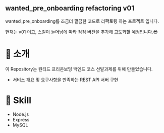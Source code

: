 <h2>wanted_pre_onboarding refactoring v01</h2>
<p>wanted_pre_onboarding를 조금더 깔끔한 코드로
리팩토링 하는 프로젝트 입니다.</p>
<p>현재는 v01 이고, 스킬이 늘어남에 따라 점점 버전을 추가해 고도화할 예정입니다.😎</p>

<h1>🎀 소개</h1>
<p>이 Repository는 원티드 프리온보딩 백엔드 코스 선발과제를 위해 만들었습니다.</p>
<ul>
  <li>서비스 개요 및 요구사항을 만족하는 REST API 서버 구현</li>
</ul>

<h1>🎨 Skill</h1>
<ul>
  <li>Node.js</li>
  <li>Express</li>
  <li>MySQL</li>
</ul>
